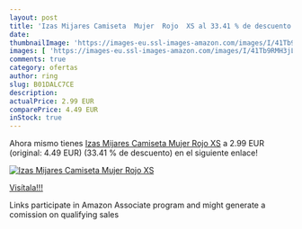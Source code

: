 ```yaml
---
layout: post
title: 'Izas Mijares Camiseta  Mujer  Rojo  XS al 33.41 % de descuento'
date: 
thumbnailImage: 'https://images-eu.ssl-images-amazon.com/images/I/41Tb9RMH3jL._SL200_.jpg'
images: [ 'https://images-eu.ssl-images-amazon.com/images/I/41Tb9RMH3jL._SL200_.jpg' ]
comments: true
category: ofertas
author: ring
slug: B01DALC7CE
description:
actualPrice: 2.99 EUR
comparePrice: 4.49 EUR
inStock: true
---
```


Ahora mismo tienes [Izas Mijares Camiseta  Mujer  Rojo  XS](https://www.amazon.es/dp/B01DALC7CE/?tag=tolees-21) a 2.99 EUR (original: 4.49 EUR) (33.41 %  de descuento) en el siguiente enlace!

[![Izas Mijares Camiseta  Mujer  Rojo  XS](https://images-eu.ssl-images-amazon.com/images/I/41Tb9RMH3jL._SL200_.jpg)](https://www.amazon.es/dp/B01DALC7CE/?tag=tolees-21)

[Visítala!!!](https://www.amazon.es/dp/B01DALC7CE/?tag=tolees-21)

Links participate in Amazon Associate program and might generate a comission on qualifying sales
